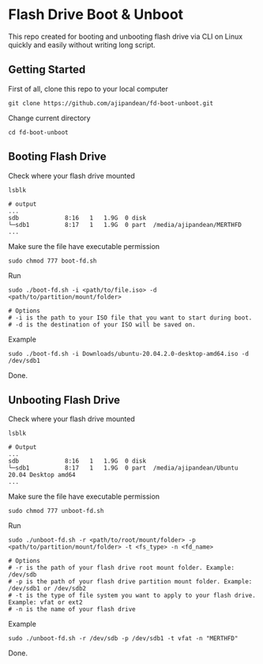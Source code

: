 # Flash Drive Boot & Unboot
This repo created for booting and unbooting flash drive via CLI on Linux quickly and easily without writing long script.

## Getting Started
First of all, clone this repo to your local computer
```
git clone https://github.com/ajipandean/fd-boot-unboot.git
```

Change current directory
```
cd fd-boot-unboot
```

## Booting Flash Drive
Check where your flash drive mounted
```
lsblk

# output
...
sdb             8:16   1   1.9G  0 disk  
└─sdb1          8:17   1   1.9G  0 part  /media/ajipandean/MERTHFD
...
```

Make sure the file have executable permission
```
sudo chmod 777 boot-fd.sh
```

Run
```
sudo ./boot-fd.sh -i <path/to/file.iso> -d <path/to/partition/mount/folder>

# Options
# -i is the path to your ISO file that you want to start during boot.
# -d is the destination of your ISO will be saved on.
```

Example
```
sudo ./boot-fd.sh -i Downloads/ubuntu-20.04.2.0-desktop-amd64.iso -d /dev/sdb1
```

Done.

## Unbooting Flash Drive
Check where your flash drive mounted
```
lsblk

# Output
...
sdb             8:16   1   1.9G  0 disk  
└─sdb1          8:17   1   1.9G  0 part  /media/ajipandean/Ubuntu 20.04 Desktop amd64
...
```

Make sure the file have executable permission
```
sudo chmod 777 unboot-fd.sh
```

Run
```
sudo ./unboot-fd.sh -r <path/to/root/mount/folder> -p <path/to/partition/mount/folder> -t <fs_type> -n <fd_name>

# Options
# -r is the path of your flash drive root mount folder. Example: /dev/sdb
# -p is the path of your flash drive partition mount folder. Example: /dev/sdb1 or /dev/sdb2
# -t is the type of file system you want to apply to your flash drive. Example: vfat or ext2
# -n is the name of your flash drive
```

Example
```
sudo ./unboot-fd.sh -r /dev/sdb -p /dev/sdb1 -t vfat -n "MERTHFD"
```

Done.
